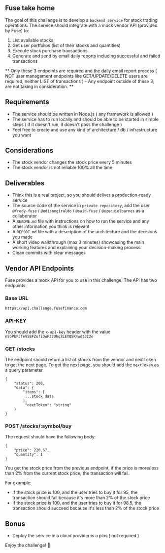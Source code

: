 ## Fuse take home

The goal of this challenge is to develop a `backend service` for stock trading operations. The service should integrate with a mock vendor API (provided by Fuse) to:

1. List available stocks
2. Get user portfolios (list of their stocks and quantities) 
3. Execute stock purchase transactions
4. Generate and send by email daily reports including successful and failed transactions

** Only these 3 endpoints are required and the daily email report process ( NOT user management endpoints like GET/UPDATE/DELETE users are required, neither LIST of transactions ) - Any endpoint outside of these 3, are not taking in consideration. **

## Requirements

- The service should be written in Node.js ( any framework is allowed )
- The service has to run locally and should be able to be started in simple steps ( if it doesn't run, it doesn't pass the challenge )
- Feel free to create and use any kind of architecture / db / infrastructure you want

## Considerations

- The stock vendor changes the stock price every 5 minutes
- The stock vendor is not reliable 100% all the time

## Deliverables

- Think this is a real project, so you should deliver a production-ready service
- The source code of the service in `private repository`, add the user `@fredy-fuse` / `@edisongiraldo` / `@said-fuse` / `@ezequielbarnes` as a collaborator
- A `README.md` file with instructions on how to run the service and any other information you think is relevant
- A `REPORT.md` file with a description of the architecture and the decisions you made
- A short video walkthrough (max 3 minutes) showcasing the main working features and explaining your decision-making process.
- Clean commits with clear messages

## Vendor API Endpoints

Fuse provides a mock API for you to use in this challenge. The API has two endpoints:

### Base URL

`https://api.challenge.fusefinance.com`

### API-KEY

You should add the `x-api-key` header with the value `nSbPbFJfe95BFZufiDwF32UhqZLEVQ5K4wdtJI2e`

### GET /stocks

The endpoint should return a list of stocks from the vendor and nextToken to get the next page. To get the next page, you should add the `nextToken` as a query parameter.

```
{
    "status": 200,
    "data": {
        "items": [
         ...stock data
        ],
         "nextToken": "string"
    }
}
```

### POST /stocks/:symbol/buy

The request should have the following body:

```
{
    "price": 220.67,
    "quantity": 1
}
```

You get the stock price from the previous endpoint, if the price is more/less than 2% from the current stock price, the transaction will fail.

For example:

- If the stock price is 100, and the user tries to buy it for 95, the transaction should fail because it's more than 2% of the stock price
- If the stock price is 100, and the user tries to buy it for 98.5, the transaction should succeed because it's less than 2% of the stock price

## Bonus

- Deploy the service in a cloud provider is a plus ( not required )

Enjoy the challenge! 🚀
